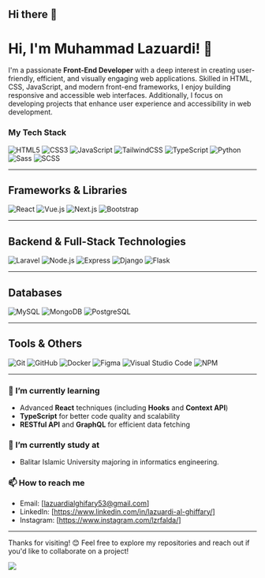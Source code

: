 ## Hi there 👋

<!--
**lzrada/lzrada** is a ✨ _special_ ✨ repository because its `README.md` (this file) appears on your GitHub profile.

Here are some ideas to get you started:

- 🔭 I’m currently working on ...
- 🌱 I’m currently learning ...
- 👯 I’m looking to collaborate on ...
- 🤔 I’m looking for help with ...
- 💬 Ask me about ...
- 📫 How to reach me: ...
- 😄 Pronouns: ...
- ⚡ Fun fact: ...
-->

# Hi, I'm Muhammad Lazuardi! 👋

I'm a passionate **Front-End Developer** with a deep interest in creating user-friendly, efficient, and visually engaging web applications. Skilled in HTML, CSS, JavaScript, and modern front-end frameworks, I enjoy building responsive and accessible web interfaces. Additionally, I focus on developing projects that enhance user experience and accessibility in web development.

### My Tech Stack

![HTML5](https://img.shields.io/badge/-HTML5-E34F26?logo=html5&logoColor=white)
![CSS3](https://img.shields.io/badge/-CSS3-1572B6?logo=css3&logoColor=white)
![JavaScript](https://img.shields.io/badge/-JavaScript-F7DF1E?logo=javascript&logoColor=black)
![TailwindCSS](https://img.shields.io/badge/-TailwindCSS-38B2AC?logo=tailwind-css&logoColor=white)
![TypeScript](https://img.shields.io/badge/-TypeScript-3178C6?logo=typescript&logoColor=white)
![Python](https://img.shields.io/badge/-Python-3776AB?logo=python&logoColor=white)
![Sass](https://img.shields.io/badge/-Sass-CC6699?logo=sass&logoColor=white)
![SCSS](https://img.shields.io/badge/-SCSS-CC6699?logo=sass&logoColor=white)

---

## Frameworks & Libraries

![React](https://img.shields.io/badge/-React-61DAFB?logo=react&logoColor=black)
![Vue.js](https://img.shields.io/badge/-Vue.js-4FC08D?logo=vue-dot-js&logoColor=white)
![Next.js](https://img.shields.io/badge/-Next.js-000000?logo=next-dot-js&logoColor=white)
![Bootstrap](https://img.shields.io/badge/-Bootstrap-7952B3?logo=bootstrap&logoColor=white)

---

## Backend & Full-Stack Technologies

![Laravel](https://img.shields.io/badge/-Laravel-FF2D20?logo=laravel&logoColor=white)
![Node.js](https://img.shields.io/badge/-Node.js-339933?logo=node-dot-js&logoColor=white)
![Express](https://img.shields.io/badge/-Express-000000?logo=express&logoColor=white)
![Django](https://img.shields.io/badge/-Django-092E20?logo=django&logoColor=white)
![Flask](https://img.shields.io/badge/-Flask-000000?logo=flask&logoColor=white)


---

## Databases

![MySQL](https://img.shields.io/badge/-MySQL-4479A1?logo=mysql&logoColor=white)
![MongoDB](https://img.shields.io/badge/-MongoDB-47A248?logo=mongodb&logoColor=white)
![PostgreSQL](https://img.shields.io/badge/-PostgreSQL-336791?logo=postgresql&logoColor=white)

---

## Tools & Others

![Git](https://img.shields.io/badge/-Git-F05032?logo=git&logoColor=white)
![GitHub](https://img.shields.io/badge/-GitHub-181717?logo=github&logoColor=white)
![Docker](https://img.shields.io/badge/-Docker-2496ED?logo=docker&logoColor=white)
![Figma](https://img.shields.io/badge/-Figma-F24E1E?logo=figma&logoColor=white)
![Visual Studio Code](https://img.shields.io/badge/-VS%20Code-007ACC?logo=visual-studio-code&logoColor=white)
![NPM](https://img.shields.io/badge/-NPM-CB3837?logo=npm&logoColor=white)

---

### 🌱 I’m currently learning

- Advanced **React** techniques (including **Hooks** and **Context API**)
- **TypeScript** for better code quality and scalability
- **RESTful API** and **GraphQL** for efficient data fetching

### 🔭 I’m currently study at

- Balitar Islamic University majoring in informatics engineering. 

### 📫 How to reach me

- Email: [lazuardialghifary53@gmail.com]
- LinkedIn: [https://www.linkedin.com/in/lazuardi-al-ghiffary/]
- Instagram: [https://www.instagram.com/lzrfalda/]

---

Thanks for visiting! 😊 Feel free to explore my repositories and reach out if you'd like to collaborate on a project!


[![](https://visitcount.itsvg.in/api?id=lazzghi&label=Profile%20Views&color=12&icon=5&pretty=false)](https://visitcount.itsvg.in)
